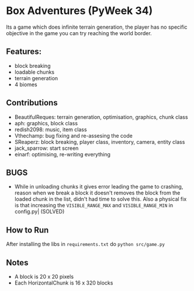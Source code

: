# Box Adventures (PyWeek 34)

Its a game which does infinite terrain generation, the player has no
specific objective in the game you can try reaching the world border.

## Features:

* block breaking
* loadable chunks
* terrain generation
* 4 biomes

## Contributions

* BeautifulReques: terrain generation, optimisation, graphics, chunk class
* aph: graphics, block class
* redish2098: music, item class
* Vthechamp: bug fixing and re-assesing the code
* SReaperz: block breaking, player class, inventory, camera, entity class
* jack_sparrow: start screen
* einarf: optimising, re-writing everything

## BUGS

* While in unloading chunks it gives error leading the game to crashing, reason
  when we break a block it doesn't removes the block from the loaded chunk in
  the list, didn't had time to solve this. Also a physical fix is that increasing
  the `VISIBLE_RANGE_MAX` and `VISIBLE_RANGE_MIN` in config.py| (SOLVED)

## How to Run

After installing the libs in `requirements.txt` do `python src/game.py`

## Notes

* A block is 20 x 20 pixels
* Each HorizontalChunk is 16 x 320 blocks

